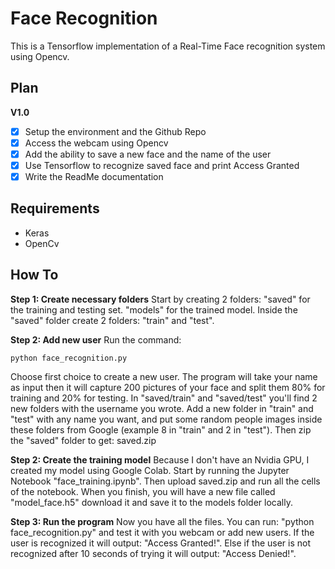 # Face Recognition

This is a Tensorflow implementation of a Real-Time Face recognition system using Opencv.

## Plan
**V1.0**
- [X] Setup the environment and the Github Repo
- [X] Access the webcam using Opencv
- [X] Add the ability to save a new face and the name of the user
- [X] Use Tensorflow to recognize saved face and print Access Granted
- [X] Write the ReadMe documentation

## Requirements
- Keras
- OpenCv

## How To
**Step 1: Create necessary folders**
Start by creating 2 folders: 
"saved" for the training and testing set.
"models" for the trained model.
Inside the "saved" folder create 2 folders: "train" and "test".

**Step 2: Add new user**
Run the command: 

```python face_recognition.py```

Choose first choice to create a new user. The program will take your name as input then it will capture 200 pictures of your face and split them 80% for training and 20% for testing.
In "saved/train" and "saved/test" you'll find 2 new folders with the username you wrote. Add a new folder in "train" and "test" with any name you want, and put some random people images inside these folders from Google (example 8 in "train" and 2 in "test").
Then zip the "saved" folder to get: saved.zip

**Step 2: Create the training model**
Because I don't have an Nvidia GPU, I created my model using Google Colab.
Start by running the Jupyter Notebook "face_training.ipynb". Then upload saved.zip and run all the cells of the notebook.
When you finish, you will have a new file called "model_face.h5" download it and save it to the models folder locally.

**Step 3: Run the program**
Now you have all the files. You can run: "python face_recognition.py" and test it with you webcam or add new users. 
If the user is recognized it will output: "Access Granted!".
Else if the user is not recognized after 10 seconds of trying it will output: "Access Denied!".
